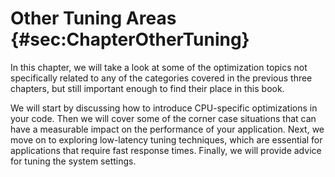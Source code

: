 # Other Tuning Areas {#sec:ChapterOtherTuning}

In this chapter, we will take a look at some of the optimization topics not specifically related to any of the categories covered in the previous three chapters, but still important enough to find their place in this book.

We will start by discussing how to introduce CPU-specific optimizations in your code. Then we will cover some of the corner case situations that can have a measurable impact on the performance of your application. Next, we move on to exploring low-latency tuning techniques, which are essential for applications that require fast response times. Finally, we will provide advice for tuning the system settings.

